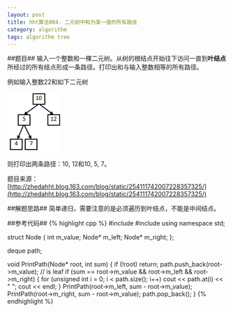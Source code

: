 ```yaml
---
layout: post
title: hht算法004. 二元树中和为某一值的所有路径
category: algorithm
tags: algorithm tree
---
```


##题目##
输入一个整数和一棵二元树。从树的根结点开始往下访问一直到**叶结点**所经过的所有结点形成一条路径。打印出和与输入整数相等的所有路径。

例如输入整数22和如下二元树  

![](/images/paths-with-specified-sum-in-binary-tree.png)

则打印出两条路径：10, 12和10, 5, 7。

题目来源：[http://zhedahht.blog.163.com/blog/static/254111742007228357325/](http://zhedahht.blog.163.com/blog/static/254111742007228357325/)

##解题思路##
简单递归，需要注意的是必须遍历到叶结点，不能是中间结点。

##参考代码##
{% highlight cpp %}
#include <iostream>
#include <deque>
using namespace std;

struct Node
{
	int m_value;
	Node* m_left;
	Node* m_right;
};

deque<int> path;

void PrintPath(Node* root, int sum)
{
	if (!root)
		return;
	path.push_back(root->m_value);
	// is leaf
	if (sum == root->m_value && root->m_left && root->m_right)
	{
		for (unsigned int i = 0; i < path.size(); i++)
			cout << path.at(i) << " ";
		cout << endl;
	}
	PrintPath(root->m_left, sum - root->m_value);
	PrintPath(root->m_right, sum - root->m_value);
	path.pop_back();
}
{% endhighlight %}
